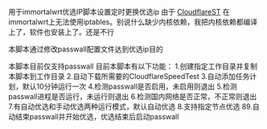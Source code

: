用于immortalwrt优选IP脚本设置定时更换优选ip
由于 [CloudflareST](https://github.com/Lbingyi/CloudflareST)
在immortalwrt上无法使用iptables。别说什么缺少内核依赖，我把内核依赖都编译上了，软件也安装上了。还是不行

本脚本通过修改passwall配置文件达到优选ip目的

本脚本目前仅支持passwall
目前本脚本有以下功能：
1.创建指定工作目录并复制本脚本到工作目录
2.自动下载所需要的CloudflareSpeedTest
3.自动添加任务计划，默认10分钟运行一次
4.检测passwall是否启用，未启用则退出
5.检测passwall进程是否运行，未运行则退出
6.检测国内网络是否正常，不正常则退出
7.有自动优选和手动优选两种运行模式，默认自动优选
8.支持指定节点优选
89.自动结束passwall并开始优选，优选结束后启动passwall
